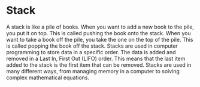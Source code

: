 # Stack

A stack is like a pile of books. When you want to add a new book to the pile, you put it on top. This is called pushing the book onto the stack. When you want to take a book off the pile, you take the one on the top of the pile. This is called popping the book off the stack. Stacks are used in computer programming to store data in a specific order. The data is added and removed in a Last In, First Out (LIFO) order. This means that the last item added to the stack is the first item that can be removed. Stacks are used in many different ways, from managing memory in a computer to solving complex mathematical equations.
